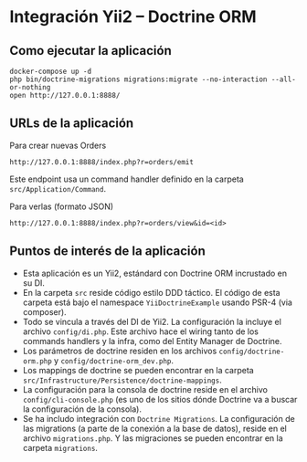 # Integración Yii2 – Doctrine ORM

## Como ejecutar la aplicación

    docker-compose up -d
    php bin/doctrine-migrations migrations:migrate --no-interaction --all-or-nothing
    open http://127.0.0.1:8888/
    
## URLs de la aplicación

Para crear nuevas Orders

    http://127.0.0.1:8888/index.php?r=orders/emit
    
Este endpoint usa un command handler definido en la carpeta `src/Application/Command`.

Para verlas (formato JSON)

    http://127.0.0.1:8888/index.php?r=orders/view&id=<id>

## Puntos de interés de la aplicación

* Esta aplicación es un Yii2, estándard con Doctrine ORM incrustado en su DI.
* En la carpeta `src` reside código estilo DDD táctico. El código de esta carpeta está bajo el namespace `YiiDoctrineExample` usando PSR-4 (via composer).
* Todo se vincula a través del DI de Yii2. La configuración la incluye el archivo `config/di.php`. Este archivo hace el wiring tanto de los commands handlers y la infra, como del Entity Manager de Doctrine.
* Los parámetros de doctrine residen en los archivos `config/doctrine-orm.php` y `config/doctrine-orm_dev.php`.
* Los mappings de doctrine se pueden encontrar en la carpeta `src/Infrastructure/Persistence/doctrine-mappings`.
* La configuración para la consola de doctrine reside en el archivo `config/cli-console.php` (es uno de los sitios dónde Doctrine va a buscar la configuración de la consola).
* Se ha includo integración con `Doctrine Migrations`. La configuración de las migrations (a parte de la conexión a la base de datos), reside en el archivo `migrations.php`. Y las migraciones se pueden encontrar en la carpeta `migrations`.
